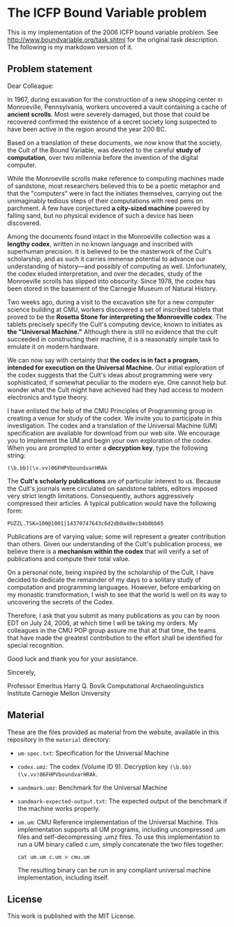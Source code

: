 # The ICFP Bound Variable problem

This is my implementation of the 2006 ICFP bound variable problem.
See http://www.boundvariable.org/task.shtml for the original task description.
The following is my markdown version of it.

## Problem statement

Dear Colleague:

In 1967, during excavation for the construction of a new shopping center in Monroeville, Pennsylvania, workers uncovered
a vault containing a cache of **ancient scrolls**. Most were severely damaged, but those that could be recovered
confirmed the existence of a secret society long suspected to have been active in the region around the year 200 BC.

Based on a translation of these documents, we now know that the society, the Cult of the Bound Variable, was devoted to 
the careful **study of computation**, over two millennia before the invention of the digital computer.

While the Monroeville scrolls make reference to computing machines made of sandstone, most researchers believed this to 
be a poetic metaphor and that the "computers" were in fact the initiates themselves, carrying out the unimaginably
tedious steps of their computations with reed pens on parchment. A few have conjectured **a city-sized machine** powered
by falling sand, but no physical evidence of such a device has been discovered.

Among the documents found intact in the Monroeville collection was a **lengthy codex**, written in no known language and 
inscribed with superhuman precision. It is believed to be the masterwork of the Cult's scholarship, and as such it 
carries immense potential to advance our understanding of history—and possibly of computing as well. Unfortunately, the 
codex eluded interpretation, and over the decades, study of the Monroeville scrolls has slipped into obscurity. Since 
1978, the codex has been stored in the basement of the Carnegie Museum of Natural History.

Two weeks ago, during a visit to the excavation site for a new computer science building at CMU, workers discovered a 
set of inscribed tablets that proved to be the **Rosetta Stone for interpreting the Monroeville codex**. The tablets 
precisely specify the Cult's computing device, known to initiates as **the "Universal Machine."** Although there is
still no evidence that the cult succeeded in constructing their machine, it is a reasonably simple task to emulate it on
modern hardware.

We can now say with certainty that **the codex is in fact a program, intended for execution on the Universal Machine.**
Our initial exploration of the codex suggests that the Cult's ideas about programming were very sophisticated, if 
somewhat peculiar to the modern eye. One cannot help but wonder what the Cult might have achieved had they had access to
modern electronics and type theory.

I have enlisted the help of the CMU Principles of Programming group in creating a venue for study of the codex. We 
invite you to participate in this investigation. The codex and a translation of the Universal Machine (UM) specification
are available for download from our web site. We encourage you to implement the UM and begin your own exploration of the
codex. When you are prompted to enter a **decryption key**, type the following string:

```
(\b.bb)(\v.vv)06FHPVboundvarHRAk
```

The **Cult's scholarly publications** are of particular interest to us. Because the Cult's journals were circulated on
sandstone tablets, editors imposed very strict length limitations. Consequently, authors aggressively compressed their
articles. A typical publication would have the following form:

```
PUZZL.TSK=100@1001|14370747643c6d2db0a40ecb4b0bb65
```

Publications are of varying value; some will represent a greater contribution than others. Given our understanding of
the Cult's publication process, we believe there is a **mechanism within the codex** that will verify a set of 
publications and compute their total value.

On a personal note, being inspired by the scholarship of the Cult, I have decided to dedicate the remainder of my days
to a solitary study of computation and programming languages. However, before embarking on my monastic transformation, I
wish to see that the world is well on its way to uncovering the secrets of the Codex.

Therefore, I ask that you submit as many publications as you can by noon EDT on July 24, 2006, at which time I will be 
taking my orders. My colleagues in the CMU POP group assure me that at that time, the teams that have made the greatest 
contribution to the effort shall be identified for special recognition.

Good luck and thank you for your assistance.

Sincerely,

Professor Emeritus Harry Q. Bovik
Computational Archaeolinguistics Institute
Carnegie Mellon University

## Material

These are the files provided as material from the website, available in this repository in the `material` directory:

* `um-spec.txt`: Specification for the Universal Machine

* `codex.umz`: The codex (Volume ID 9). Decryption key `(\b.bb)(\v.vv)06FHPVboundvarHRAk`.

* `sandmark.umz`: Benchmark for the Universal Machine

* `sandmark-expected-output.txt`: The expected output of the benchmark if the machine works properly.

* `um.um`: CMU Reference implementation of the Universal Machine.
   This implementation supports all UM programs, including uncompressed .um files and self-decompressing .umz files.
   To use this implementation to run a UM binary called c.um, simply concatenate the two files together:
   ```
   cat um.um c.um > cmu.um
   ```
   The resulting binary can be run in any compliant universal machine implementation, including itself.

## License 

This work is published with the MIT License.
